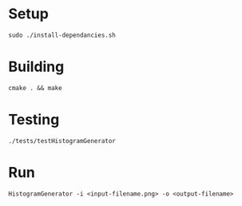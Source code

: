# Setup
`sudo ./install-dependancies.sh`

# Building
`cmake . && make`

# Testing
`./tests/testHistogramGenerator`

# Run
`HistogramGenerator -i <input-filename.png> -o <output-filename>`
